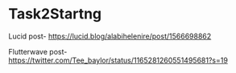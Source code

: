 # Task2Startng

Lucid post-
https://lucid.blog/alabihelenire/post/1566698862

Flutterwave post-
https://twitter.com/Tee_baylor/status/1165281260551495681?s=19
